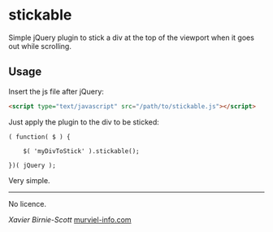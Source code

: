 # stickable

Simple jQuery plugin to stick a div at the top of the viewport when it goes out while scrolling.

## Usage

Insert the js file after jQuery:

```html
<script type="text/javascript" src="/path/to/stickable.js"></script>
```

Just apply the plugin to the div to be sticked:

```javacript
( function( $ ) {
	
	$( 'myDivToStick' ).stickable();

})( jQuery );
```
Very simple.

***

No licence.

_Xavier Birnie-Scott_
[murviel-info.com](http://murviel-info.com)
